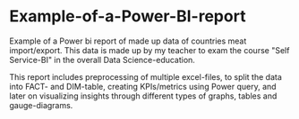 # Example-of-a-Power-BI-report
Example of a Power bi report of made up data of countries meat import/export.
This data is made up by my teacher to exam the course "Self Service-BI" in the overall Data Science-education.

This report includes preprocessing of multiple excel-files, to split the data into FACT- and DIM-table, creating KPIs/metrics using Power query, and later on visualizing insights through different types of graphs, tables and gauge-diagrams.
